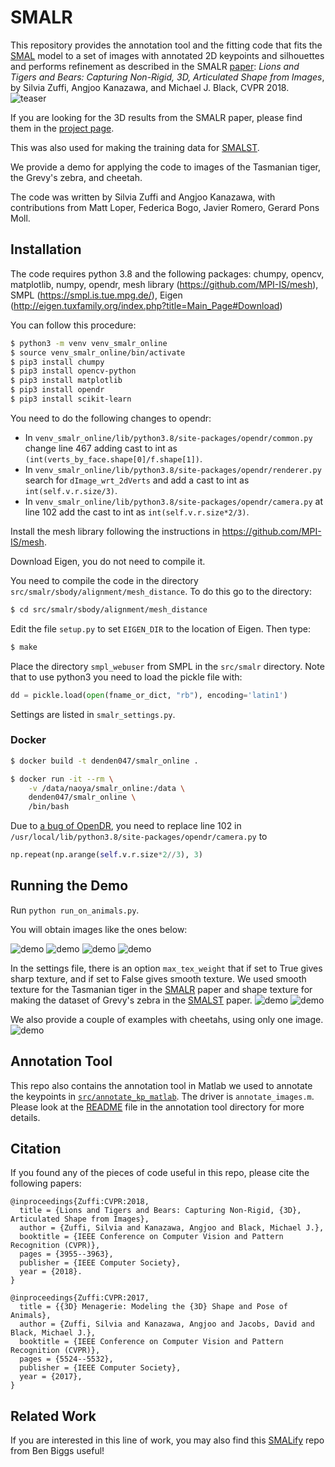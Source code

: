 # SMALR

This repository provides the annotation tool and the fitting code that fits the [SMAL](http://smal.is.tue.mpg.de/) model to a set of images with annotated 2D keypoints and silhouettes and performs refinement as described in the SMALR [paper]((http://files.is.tue.mpg.de/black/papers/zuffiCVPR2018.pdf)): _Lions and Tigers and Bears: Capturing Non-Rigid, 3D, Articulated Shape from Images_, by Silvia Zuffi, Angjoo Kanazawa, and Michael J. Black, CVPR 2018.
![teaser](./images/SMALR.png)


If you are looking for the 3D results from the SMALR paper, please find them in the [project page](http://smalr.is.tue.mpg.de/).

This was also used for making the training data for [SMALST](https://github.com/silviazuffi/smalst).

We provide a demo for applying the code to images of the Tasmanian tiger, the Grevy's zebra, and cheetah.

The code was written by Silvia Zuffi and Angjoo Kanazawa, with contributions from Matt Loper, Federica Bogo, Javier Romero, Gerard Pons Moll.

## Installation
The code requires python 3.8 and the following packages:
chumpy,
opencv,
matplotlib,
numpy,
opendr,
mesh library (https://github.com/MPI-IS/mesh),
SMPL (https://smpl.is.tue.mpg.de/),
Eigen (http://eigen.tuxfamily.org/index.php?title=Main_Page#Download)

You can follow this procedure:
```bash
$ python3 -m venv venv_smalr_online
$ source venv_smalr_online/bin/activate
$ pip3 install chumpy
$ pip3 install opencv-python
$ pip3 install matplotlib
$ pip3 install opendr
$ pip3 install scikit-learn
```
You need to do the following changes to opendr:
- In `venv_smalr_online/lib/python3.8/site-packages/opendr/common.py` change line 467 adding cast to int as `(int(verts_by_face.shape[0]/f.shape[1])`.
- In `venv_smalr_online/lib/python3.8/site-packages/opendr/renderer.py` search for `dImage_wrt_2dVerts` and add a cast to int as `int(self.v.r.size/3)`.
- In `venv_smalr_online/lib/python3.8/site-packages/opendr/camera.py` at line 102 add the cast to int as `int(self.v.r.size*2/3)`.

Install the mesh library following the instructions in https://github.com/MPI-IS/mesh.

Download Eigen, you do not need to compile it.

You need to compile the code in the directory `src/smalr/sbody/alignment/mesh_distance`.
To do this go to the directory:
```bash
$ cd src/smalr/sbody/alignment/mesh_distance
```
Edit the file `setup.py` to set `EIGEN_DIR` to the location of Eigen. Then type:
```bash
$ make
```

Place the directory `smpl_webuser` from SMPL in the `src/smalr` directory. Note that to use python3 you need to load the pickle file with:
```python
dd = pickle.load(open(fname_or_dict, "rb"), encoding='latin1')
```
Settings are listed in `smalr_settings.py`.

### Docker

```bash
$ docker build -t denden047/smalr_online .
```

```bash
$ docker run -it --rm \
    -v /data/naoya/smalr_online:/data \
    denden047/smalr_online \
    /bin/bash
```

Due to [a bug of OpenDR](https://github.com/mattloper/opendr/pull/36), you need to replace line 102 in `/usr/local/lib/python3.8/site-packages/opendr/camera.py` to
```python
np.repeat(np.arange(self.v.r.size*2//3), 3)
```

## Running the Demo
Run
`python run_on_animals.py`.

You will obtain images like the ones below:

![demo](./images/frame7584_v_opt.png)
![demo](./images/frame7181_v_opt.png)
![demo](./images/frame0000_v_opt.png)
![demo](./images/frame0002_v_opt.png)


In the settings file, there is an option `max_tex_weight` that if set to True gives sharp texture, and if set to False gives smooth texture.
We used smooth texture for the Tasmanian tiger in the [SMALR](http://smalr.is.tue.mpg.de/) paper and shape texture for making the dataset of Grevy's zebra in the
[SMALST](https://github.com/silviazuffi/smalst) paper.
![demo](./images/ttiger.png)
![demo](./images/gzebra.png)

We also provide a couple of examples with cheetahs, using only one image.
![demo](./images/cheetahs.png)

## Annotation Tool
This repo also contains the annotation tool in Matlab we used to annotate the keypoints in [`src/annotate_kp_matlab`](./src/annotate_kp_matlab). The driver is `annotate_images.m`. Please look at the [README](./src/annotate_kp_matlab/README.md) file in the annotation tool directory for more details.

## Citation

If you found any of the pieces of code useful in this repo, please cite the following papers:

```
@inproceedings{Zuffi:CVPR:2018,
  title = {Lions and Tigers and Bears: Capturing Non-Rigid, {3D}, Articulated Shape from Images},
  author = {Zuffi, Silvia and Kanazawa, Angjoo and Black, Michael J.},
  booktitle = {IEEE Conference on Computer Vision and Pattern Recognition (CVPR)},
  pages = {3955--3963},
  publisher = {IEEE Computer Society},
  year = {2018}.
}

@inproceedings{Zuffi:CVPR:2017,
  title = {{3D} Menagerie: Modeling the {3D} Shape and Pose of Animals},
  author = {Zuffi, Silvia and Kanazawa, Angjoo and Jacobs, David and Black, Michael J.},
  booktitle = {IEEE Conference on Computer Vision and Pattern Recognition (CVPR)},
  pages = {5524--5532},
  publisher = {IEEE Computer Society},
  year = {2017},
}
```

## Related Work
If you are interested in this line of work, you may also find this [SMALify](https://github.com/benjiebob/SMALify) repo from Ben Biggs useful!

